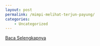 ```yaml
---
layout: post
permalink: /mimpi-melihat-terjun-payung/
categories:
    - Uncategorized
---
```


[Baca Selengkapnya](/02)